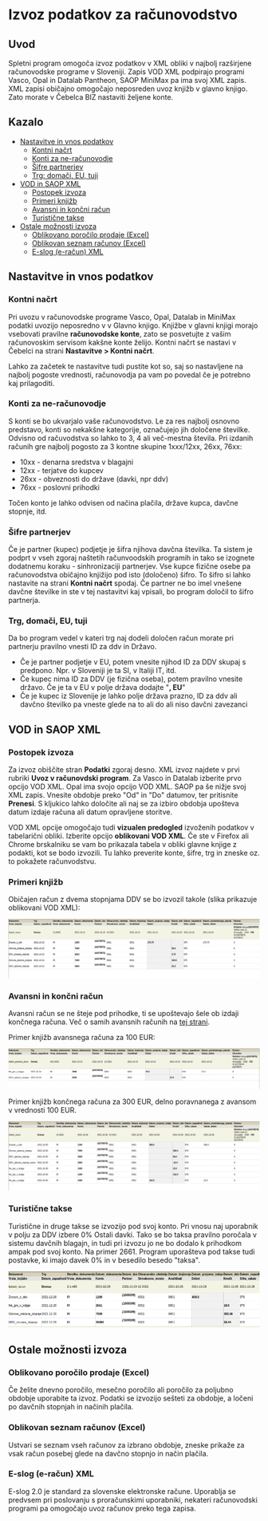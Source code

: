 # Izvoz podatkov za računovodstvo

## Uvod

Spletni program omogoča izvoz podatkov v XML obliki v najbolj razširjene računovodske programe v Sloveniji. Zapis VOD XML podpirajo programi Vasco, Opal 
in Datalab Pantheon, SAOP MiniMax pa ima svoj XML zapis. XML zapisi običajno omogočajo neposreden uvoz knjižb v glavno knjigo. Zato morate v Čebelca BIZ
nastaviti željene konte.

## Kazalo

* [Nastavitve in vnos podatkov](#nastavitve-in-vnos-podatkov)
  * [Kontni načrt](#kontni-načrt)
  * [Konti za ne-računovodje](#konti-za-ne-računovodje)
  * [Šifre partnerjev](#šifre-partnerjev)
  * [Trg: domači, EU, tuji](#trg-domači-eu-tuji)
* [VOD in SAOP XML](#vod-in-saop-xml)
  * [Postopek izvoza](#postopek-izvoza)
  * [Primeri knjižb](#primeri-knjižb)
  * [Avansni in končni račun](#avansni-in-končni-račun)
  * [Turistične takse](#turistične-takse)
* [Ostale možnosti izvoza](#ostale-možnosti-izvoza)
  * [Oblikovano poročilo prodaje (Excel)](#oblikovano-poročilo-prodaje-excel)
  * [Oblikovan seznam računov (Excel)](#oblikovan-seznam-računov-excel)
  * [E-slog (e-račun) XML](#e-slog-e-račun-xml)

## Nastavitve in vnos podatkov

### Kontni načrt

Pri uvozu v računovodske programe Vasco, Opal, Datalab in MiniMax podatki uvozijo neposredno v v Glavno knjigo. Knjižbe v glavni knjigi morajo vsebovati 
pravilne **računovodske konte**, zato se posvetujte z vašim računovoskim servisom kakšne konte želijo. Kontni načrt se nastavi v Čebelci na strani 
**Nastavitve > Kontni načrt**.

Lahko za začetek te nastavitve tudi pustite kot so, saj so nastavljene na najbolj pogoste vrednosti, računovodja pa vam po povedal če je potrebno kaj prilagoditi.

### Konti za ne-računovodje

S konti se bo ukvarjalo vaše računovodstvo. Le za res najbolj osnovno predstavo, konti so nekakšne kategorije, označujejo jih določene številke.
Odvisno od račuvodstva so lahko to 3, 4 ali več-mestna števila. Pri izdanih računih gre najbolj pogosto za 3 kontne skupine 1xxx/12xx, 26xx, 76xx:

* 10xx - denarna sredstva v blagajni 
* 12xx - terjatve do kupcev 
* 26xx - obveznosti do države (davki, npr ddv)
* 76xx - poslovni prihodki

Točen konto je lahko odvisen od načina plačila, države kupca, davčne stopnje, itd.

### Šifre partnerjev

Če je partner (kupec) podjetje je šifra njihova davčna številka. Ta sistem je podprt v vseh zgoraj naštetih računvoodskih programih in tako se izognete 
dodatnemu koraku - sinhronizaciji partnerjev. Vse kupce fizične osebe pa računovodstva običajno knjižijo pod isto (določeno) šifro. To šifro si lahko nastavite
na strani **Kontni načrt** spodaj. Če partner ne bo imel vnešene davčne številke in ste v tej nastavitvi kaj vpisali, bo program določil to šifro partnerja.

### Trg, domači, EU, tuji

Da bo program vedel v kateri trg naj dodeli določen račun morate pri partnerju pravilno vnesti ID za ddv in Državo. 
* Če je partner podjetje v EU, potem vnesite njihod ID za DDV skupaj s predpono. Npr. v Sloveniji je ta SI, v Italiji IT, itd. 
* Če kupec nima ID za DDV (je fizična oseba), potem pravilno vnesite državo. Če je ta v EU v polje država dodajte "**, EU**"
* Če je kupec iz Slovenije je lahko polje država prazno, ID za ddv ali davčno številko pa vneste glede na to ali do ali niso davčni zavezanci

## VOD in SAOP XML

### Postopek izvoza

Za izvoz obiščite stran **Podatki** zgoraj desno. XML izvoz najdete v prvi rubriki **Uvoz v računovdski program**. Za Vasco in Datalab izberite prvo opcijo VOD XML. Opal ima svojo opcijo VOD XML. SAOP pa še nižje svoj XML zapis. Vnesite obdobje preko "Od" in "Do" datumov, ter pritisnite **Prenesi**. S kljukico lahko določite ali naj se za izbiro obdobja upošteva datum izdaje računa ali datum opravljene storitve. 

VOD XML opcije omogočajo tudi **vizualen predogled** izvoženih podatkov v tabelarični obliki. Izberite opcijo **oblikovani VOD XML**. Če ste v Firefox ali Chrome 
brskalniku se vam bo prikazala tabela v obliki glavne knjige z podakti, kot se bodo izvozili. Tu lahko preverite konte, šifre, trg in zneske oz. to pokažete računvodstvu.

### Primeri knjižb

Običajen račun z dvema stopnjama DDV se bo izvozil takole (slika prikazuje oblikovani VOD XML):


![](../export_xml_vod_racun.png)

### Avansni in končni račun

Avansni račun se ne šteje pod prihodke, ti se upoštevajo šele ob izdaji končnega računa. Več o samih avansnih računih na [tej strani](racuni/avansni_racuni.md).

Primer knjižb avansnega računa za 100 EUR:

![](../export_xml_vod_avans.png)

Primer knjižb končnega računa za 300 EUR, delno poravnanega z avansom v vrednosti 100 EUR.

![](../export_xml_vod_koncni.png)

### Turistične takse

Turistične in druge takse se izvozijo pod svoj konto. Pri vnosu naj uporabnik v polju za DDV izbere 0% Ostali davki. Tako se bo taksa pravilno poročala 
v sistemu davčnih blagajn, in tudi pri izvozu jo ne bo dodalo k prihodkom ampak pod svoj konto. Na primer 2661. Program uporašteva pod takse tudi postavke, ki imajo davek 0% in v besedilo besedo "taksa".

![](../export_xml_vod_taksa.png)

## Ostale možnosti izvoza

### Oblikovano poročilo prodaje (Excel)

Če želite dnevno poročilo, mesečno poročilo ali poročilo za poljubno obdobje uporabite ta izvoz. Podatki se izvozijo sešteti za obdobje, a ločeni po davčnih stopnjah in načinih plačila. 

### Oblikovan seznam računov (Excel)

Ustvari se seznam vseh računov za izbrano obdobje, zneske prikaže za vsak račun posebej glede na davčno stopnjo in način plačila.

### E-slog (e-račun) XML

E-slog 2.0 je standard za slovenske elektronske račune. Uporablja se predvsem pri poslovanju s proračunskimi uporabniki, nekateri računovodski programi pa omogočajo uvoz računov preko tega zapisa.
